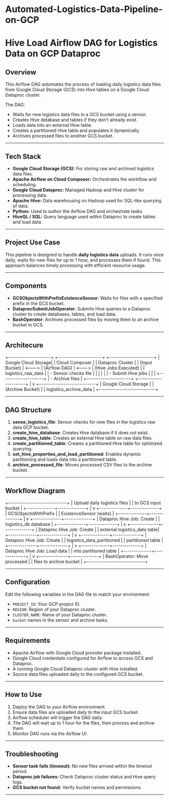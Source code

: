 # Automated-Logistics-Data-Pipeline-on-GCP
# Hive Load Airflow DAG for Logistics Data on GCP Dataproc

## Overview

This Airflow DAG automates the process of loading daily logistics data files from Google Cloud Storage (GCS) into Hive tables on a Google Cloud Dataproc cluster.

The DAG:

- Waits for new logistics data files in a GCS bucket using a sensor.
- Creates Hive database and tables if they don’t already exist.
- Loads data into an external Hive table.
- Creates a partitioned Hive table and populates it dynamically.
- Archives processed files to another GCS bucket.

---

## Tech Stack

- **Google Cloud Storage (GCS):** For storing raw and archived logistics data files.
- **Apache Airflow on Cloud Composer:** Orchestrates the workflow and scheduling.
- **Google Cloud Dataproc:** Managed Hadoop and Hive cluster for processing data.
- **Apache Hive:** Data warehousing on Hadoop used for SQL-like querying of data.
- **Python:** Used to author the Airflow DAG and orchestrate tasks.
- **HiveQL / SQL:** Query language used within Dataproc to create tables and load data.

---

## Project Use Case

This pipeline is designed to handle **daily logistics data** uploads. It runs once daily, waits for new files for up to 1 hour, and processes them if found. This approach balances timely processing with efficient resource usage.

---

## Components

- **GCSObjectsWithPrefixExistenceSensor**: Waits for files with a specified prefix in the GCS bucket.
- **DataprocSubmitJobOperator**: Submits Hive queries to a Dataproc cluster to create databases, tables, and load data.
- **BashOperator**: Archives processed files by moving them to an archive bucket in GCS.

---

## Architecure

+---------------------+       +----------------------+       +----------------------+
| Google Cloud Storage|       |    Cloud Composer    |       |   Dataproc Cluster   |
|  (Input Bucket)     | <---> |   (Airflow DAG)      | <---> | (Hive Jobs Executed) |
| logistics_raw_data  |       | - Sensor checks file |       |                      |
|                     |       | - Submit Hive jobs   |       |                      |
+---------------------+       | - Archive files      |       +----------------------+
                              +----------------------+
                                         |
                                         v
                            +----------------------------+
                            | Google Cloud Storage       |
                            | (Archive Bucket)           |
                            | logistics_archive_data     |
                            +----------------------------+

---

## DAG Structure

1. **sense_logistics_file**: Sensor checks for new files in the logistics raw data GCP bucket.
2. **create_hive_database**: Creates Hive database if it does not exist.
3. **create_hive_table**: Creates an external Hive table on raw data files.
4. **create_partitioned_table**: Creates a partitioned Hive table for optimized querying.
5. **set_hive_properties_and_load_partitioned**: Enables dynamic partitioning and loads data into a partitioned table.
6. **archive_processed_file**: Moves processed CSV files to the archive bucket.

---

## Workflow Diagram
+-----------------------------+
| Upload daily logistics files |
|     to GCS input bucket      |
+--------------+--------------+
               |
               v
+--------------+--------------+
|   GCSObjectsWithPrefix       |
|  ExistenceSensor (waits)     |
+--------------+--------------+
               |
               v
+--------------+--------------+
|  Dataproc Hive Job: Create   |
|    logistics_db database     |
+--------------+--------------+
               |
               v
+--------------+--------------+
|  Dataproc Hive Job: Create   |
| external logistics_data table|
+--------------+--------------+
               |
               v
+--------------+--------------+
| Dataproc Hive Job: Create    |
| logistics_data_partitioned   |
|    partitioned table         |
+--------------+--------------+
               |
               v
+--------------+--------------+
| Dataproc Hive Job: Load data |
|    into partitioned table    |
+--------------+--------------+
               |
               v
+--------------+--------------+
| BashOperator: Move processed |
|    files to archive bucket   |
+-----------------------------+

---

## Configuration

Edit the following variables in the DAG file to match your environment:

- `PROJECT_ID`: Your GCP project ID.
- `REGION`: Region of your Dataproc cluster.
- `CLUSTER_NAME`: Name of your Dataproc cluster.
- `bucket` names in the sensor and archive tasks.

---

## Requirements

- Apache Airflow with Google Cloud provider package installed.
- Google Cloud credentials configured for Airflow to access GCS and Dataproc.
- A running Google Cloud Dataproc cluster with Hive installed.
- Source data files uploaded daily to the configured GCS bucket.

---

## How to Use

1. Deploy the DAG to your Airflow environment.
2. Ensure data files are uploaded daily to the input GCS bucket.
3. Airflow scheduler will trigger the DAG daily.
4. The DAG will wait up to 1 hour for the files, then process and archive them.
5. Monitor DAG runs via the Airflow UI.

---

## Troubleshooting

- **Sensor task fails (timeout):** No new files arrived within the timeout period.
- **Dataproc job failures:** Check Dataproc cluster status and Hive query logs.
- **GCS bucket not found:** Verify bucket names and permissions.
  
---



